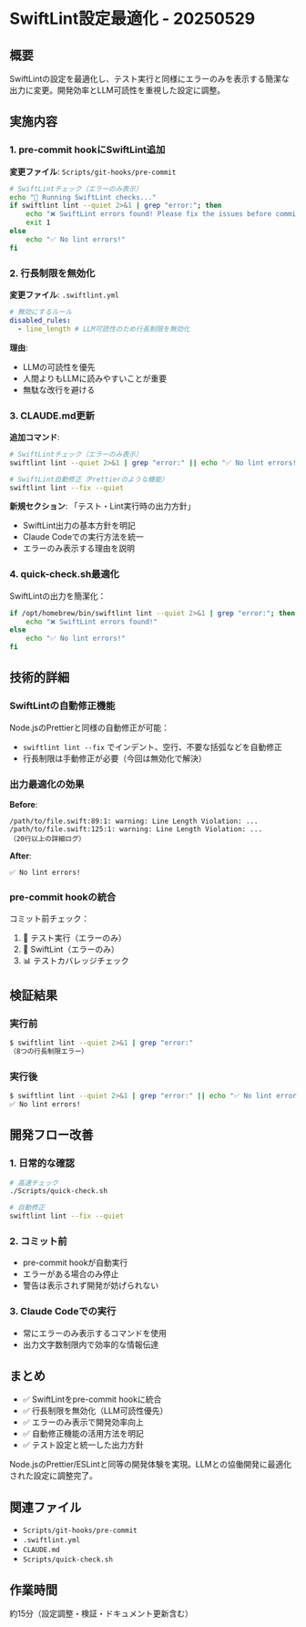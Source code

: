 # SwiftLint設定最適化 - 20250529

## 概要

SwiftLintの設定を最適化し、テスト実行と同様にエラーのみを表示する簡潔な出力に変更。開発効率とLLM可読性を重視した設定に調整。

## 実施内容

### 1. pre-commit hookにSwiftLint追加

**変更ファイル**: `Scripts/git-hooks/pre-commit`

```bash
# SwiftLintチェック（エラーのみ表示）
echo "🧹 Running SwiftLint checks..."
if swiftlint lint --quiet 2>&1 | grep "error:"; then
    echo "❌ SwiftLint errors found! Please fix the issues before committing."
    exit 1
else
    echo "✅ No lint errors!"
fi
```

### 2. 行長制限を無効化

**変更ファイル**: `.swiftlint.yml`

```yaml
# 無効にするルール
disabled_rules:
  - line_length # LLM可読性のため行長制限を無効化
```

**理由**: 
- LLMの可読性を優先
- 人間よりもLLMに読みやすいことが重要
- 無駄な改行を避ける

### 3. CLAUDE.md更新

**追加コマンド**:
```bash
# SwiftLintチェック（エラーのみ表示）
swiftlint lint --quiet 2>&1 | grep "error:" || echo "✅ No lint errors!"

# SwiftLint自動修正（Prettierのような機能）
swiftlint lint --fix --quiet
```

**新規セクション**: 「テスト・Lint実行時の出力方針」
- SwiftLint出力の基本方針を明記
- Claude Codeでの実行方法を統一
- エラーのみ表示する理由を説明

### 4. quick-check.sh最適化

SwiftLintの出力を簡潔化：
```bash
if /opt/homebrew/bin/swiftlint lint --quiet 2>&1 | grep "error:"; then
    echo "❌ SwiftLint errors found!"
else
    echo "✅ No lint errors!"
fi
```

## 技術的詳細

### SwiftLintの自動修正機能

Node.jsのPrettierと同様の自動修正が可能：
- `swiftlint lint --fix` でインデント、空行、不要な括弧などを自動修正
- 行長制限は手動修正が必要（今回は無効化で解決）

### 出力最適化の効果

**Before**:
```
/path/to/file.swift:89:1: warning: Line Length Violation: ...
/path/to/file.swift:125:1: warning: Line Length Violation: ...
（20行以上の詳細ログ）
```

**After**:
```
✅ No lint errors!
```

### pre-commit hookの統合

コミット前チェック：
1. 🧪 テスト実行（エラーのみ）
2. 🧹 SwiftLint（エラーのみ）
3. 📊 テストカバレッジチェック

## 検証結果

### 実行前
```bash
$ swiftlint lint --quiet 2>&1 | grep "error:"
（8つの行長制限エラー）
```

### 実行後
```bash
$ swiftlint lint --quiet 2>&1 | grep "error:" || echo "✅ No lint errors!"
✅ No lint errors!
```

## 開発フロー改善

### 1. 日常的な確認
```bash
# 高速チェック
./Scripts/quick-check.sh

# 自動修正
swiftlint lint --fix --quiet
```

### 2. コミット前
- pre-commit hookが自動実行
- エラーがある場合のみ停止
- 警告は表示されず開発が妨げられない

### 3. Claude Codeでの実行
- 常にエラーのみ表示するコマンドを使用
- 出力文字数制限内で効率的な情報伝達

## まとめ

- ✅ SwiftLintをpre-commit hookに統合
- ✅ 行長制限を無効化（LLM可読性優先）
- ✅ エラーのみ表示で開発効率向上
- ✅ 自動修正機能の活用方法を明記
- ✅ テスト設定と統一した出力方針

Node.jsのPrettier/ESLintと同等の開発体験を実現。LLMとの協働開発に最適化された設定に調整完了。

## 関連ファイル

- `Scripts/git-hooks/pre-commit`
- `.swiftlint.yml`
- `CLAUDE.md`
- `Scripts/quick-check.sh`

## 作業時間

約15分（設定調整・検証・ドキュメント更新含む）